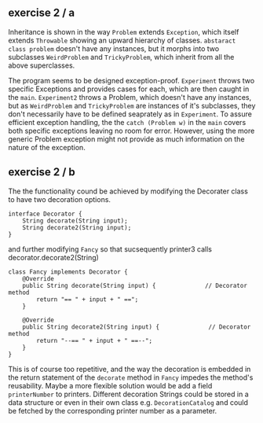 ## exercise 2 / a 

Inheritance is shown in the way `Problem` extends `Exception`, which itself extends `Throwable` showing an upward hierarchy of classes. `abstaract class problem` doesn't have any instances, but it morphs into two subclasses `WeirdProblem` and `TrickyProblem`, which inherit from all the above superclasses. 

The program seems to be designed exception-proof. `Experiment` throws two specific Exceptions and provides cases for each, which are then caught in the `main`. `Experiment2` throws a Problem, which doesn't have any instances, but as `WeirdProblem` and `TrickyProblem` are instances of it's subclasses, they don't necessarily have to be defined seaprately as in `Experiment`. To assure efficient exception handling, the the  `catch (Problem w)` in the `main` covers both specific exceptions leaving no room for error. However, using the more generic Problem exception might not provide as much information on the nature of the exception.

## exercise 2 / b

The the functionality cound be achieved by modifying the Decorater class to have two decoration options. 

```
interface Decorator {
    String decorate(String input);
    String decorate2(String input);
}

```
and further modifying `Fancy` so that sucsequently printer3 calls decorator.decorate2(String)

```
class Fancy implements Decorator {
    @Override
    public String decorate(String input) {              // Decorator method
        return "== " + input + " ==";
    }

    @Override 
    public String decorate2(String input) {              // Decorator method
        return "--== " + input + " ==--";
    }
}

```
This is of course too repetitive, and the way the decoration is embedded in the return statement of the `decorate` method in `Fancy` impedes the method's reusability. Maybe a more flexible solution would be add a field `printerNumber` to printers. Different decoration Strings could be stored in a data structure or even in their own class e.g. `DecorationCatalog` and could be fetched by the corresponding printer number as a parameter. 




